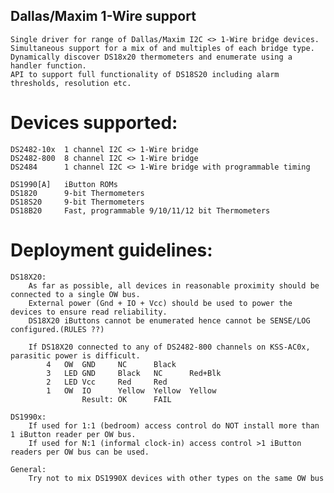 ## Dallas/Maxim 1-Wire support

    Single driver for range of Dallas/Maxim I2C <> 1-Wire bridge devices.
    Simultaneous support for a mix of and multiples of each bridge type.
    Dynamically discover DS18x20 thermometers and enumerate using a handler function.
    API to support full functionality of DS18S20 including alarm thresholds, resolution etc.


# Devices supported:
	DS2482-10x	1 channel I2C <> 1-Wire bridge
	DS2482-800	8 channel I2C <> 1-Wire bridge
	DS2484		1 channel I2C <> 1-Wire bridge with programmable timing
	
	DS1990[A]	iButton ROMs
	DS1820		9-bit Thermometers
	DS18S20		9-bit Thermometers
	DS18B20		Fast, programmable 9/10/11/12 bit Thermometers


# Deployment guidelines:
	DS18X20:
		As far as possible, all devices in reasonable proximity should be connected to a single OW bus.
		External power (Gnd + IO + Vcc) should be used to power the devices to ensure read reliability.
		DS18X20 iButtons cannot be enumerated hence cannot be SENSE/LOG configured.(RULES ??) 
		
		If DS18X20 connected to any of DS2482-800 channels on KSS-AC0x, parasitic power is difficult.
			4	OW	GND		NC		Black
			3	LED	GND		Black	NC		Red+Blk
			2	LED	Vcc		Red		Red
			1	OW	IO		Yellow	Yellow	Yellow
					Result:	OK		FAIL		

	DS1990x:
		If used for 1:1 (bedroom) access control do NOT install more than 1 iButton reader per OW bus.
		If used for N:1 (informal clock-in) access control >1 iButton readers per OW bus can be used.
	
	General:
		Try not to mix DS1990X devices with other types on the same OW bus	
